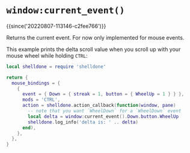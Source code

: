 # `window:current_event()`

{{since('20220807-113146-c2fee766')}}

Returns the current event.
For now only implemented for mouse events.

This example prints the delta scroll value
when you scroll up with your mouse wheel while holding `CTRL`:

```lua
local shelldone = require 'shelldone'

return {
  mouse_bindings = {
    {
      event = { Down = { streak = 1, button = { WheelUp = 1 } } },
      mods = 'CTRL',
      action = shelldone.action_callback(function(window, pane)
        -- note that you want `WheelDown` for a `WheelDown` event
        local delta = window:current_event().Down.button.WheelUp
        shelldone.log_info('delta is: ' .. delta)
      end),
    },
  },
}
```
